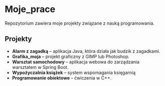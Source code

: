 # Moje_prace

Repozytorium zawiera moje projekty związane z nauką programowania.

## Projekty
- **Alarm z zagadką** – aplikacja Java, która działa jak budzik z zagadkami.
- **Grafika_moja** – projekt graficzny z GIMP lub Photoshop.
- **Warsztat samochodowy** – aplikacja webowa do zarządzania warsztatem w Spring Boot.
- **Wypożyczalnia książek** – system wspomagania księgarnią
- **Programowanie obiektowe** – ćwiczenia w C++.
